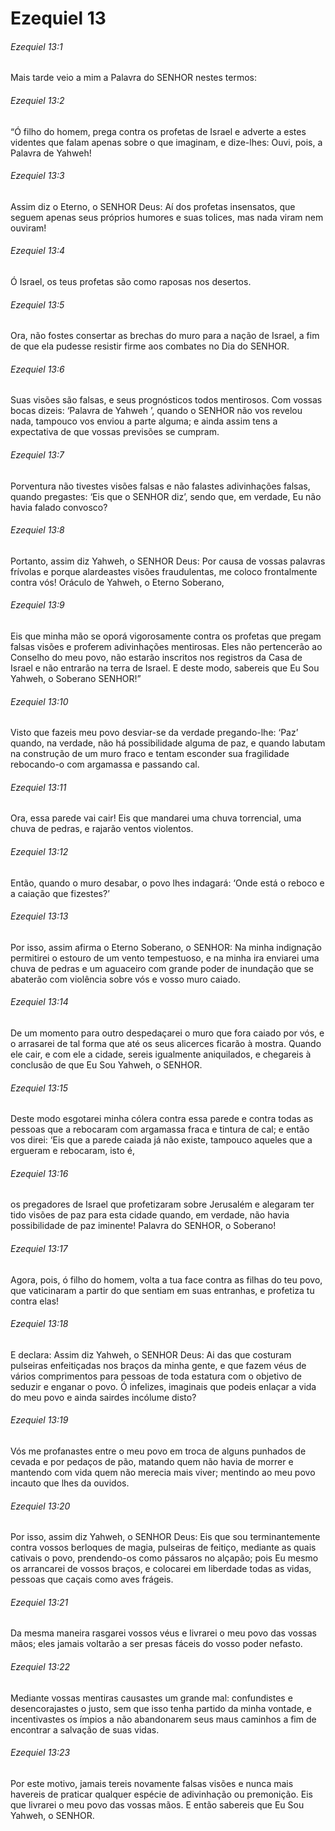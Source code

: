# Ezequiel 13

###### Ezequiel 13:1

Mais tarde veio a mim a Palavra do SENHOR nestes termos:

###### Ezequiel 13:2

“Ó filho do homem, prega contra os profetas de Israel e adverte a estes videntes que falam apenas sobre o que imaginam, e dize-lhes: Ouvi, pois, a Palavra de Yahweh!

###### Ezequiel 13:3

Assim diz o Eterno, o SENHOR Deus: Aí dos profetas insensatos, que seguem apenas seus próprios humores e suas tolices, mas nada viram nem ouviram!

###### Ezequiel 13:4

Ó Israel, os teus profetas são como raposas nos desertos.

###### Ezequiel 13:5

Ora, não fostes consertar as brechas do muro para a nação de Israel, a fim de que ela pudesse resistir firme aos combates no Dia do SENHOR.

###### Ezequiel 13:6

Suas visões são falsas, e seus prognósticos todos mentirosos. Com vossas bocas dizeis: ‘Palavra de Yahweh ’, quando o SENHOR não vos revelou nada, tampouco vos enviou a parte alguma; e ainda assim tens a expectativa de que vossas previsões se cumpram.

###### Ezequiel 13:7

Porventura não tivestes visões falsas e não falastes adivinhações falsas, quando pregastes: ‘Eis que o SENHOR diz’, sendo que, em verdade, Eu não havia falado convosco?

###### Ezequiel 13:8

Portanto, assim diz Yahweh, o SENHOR Deus: Por causa de vossas palavras frívolas e porque alardeastes visões fraudulentas, me coloco frontalmente contra vós! Oráculo de Yahweh, o Eterno Soberano,

###### Ezequiel 13:9

Eis que minha mão se oporá vigorosamente contra os profetas que pregam falsas visões e proferem adivinhações mentirosas. Eles não pertencerão ao Conselho do meu povo, não estarão inscritos nos registros da Casa de Israel e não entrarão na terra de Israel. E deste modo, sabereis que Eu Sou Yahweh, o Soberano SENHOR!”

###### Ezequiel 13:10

Visto que fazeis meu povo desviar-se da verdade pregando-lhe: ‘Paz’ quando, na verdade, não há possibilidade alguma de paz, e quando labutam na construção de um muro fraco e tentam esconder sua fragilidade rebocando-o com argamassa e passando cal.

###### Ezequiel 13:11

Ora, essa parede vai cair! Eis que mandarei uma chuva torrencial, uma chuva de pedras, e rajarão ventos violentos.

###### Ezequiel 13:12

Então, quando o muro desabar, o povo lhes indagará: ‘Onde está o reboco e a caiação que fizestes?’

###### Ezequiel 13:13

Por isso, assim afirma o Eterno Soberano, o SENHOR: Na minha indignação permitirei o estouro de um vento tempestuoso, e na minha ira enviarei uma chuva de pedras e um aguaceiro com grande poder de inundação que se abaterão com violência sobre vós e vosso muro caiado.

###### Ezequiel 13:14

De um momento para outro despedaçarei o muro que fora caiado por vós, e o arrasarei de tal forma que até os seus alicerces ficarão à mostra. Quando ele cair, e com ele a cidade, sereis igualmente aniquilados, e chegareis à conclusão de que Eu Sou Yahweh, o SENHOR.

###### Ezequiel 13:15

Deste modo esgotarei minha cólera contra essa parede e contra todas as pessoas que a rebocaram com argamassa fraca e tintura de cal; e então vos direi: ‘Eis que a parede caiada já não existe, tampouco aqueles que a ergueram e rebocaram, isto é,

###### Ezequiel 13:16

os pregadores de Israel que profetizaram sobre Jerusalém e alegaram ter tido visões de paz para esta cidade quando, em verdade, não havia possibilidade de paz iminente! Palavra do SENHOR, o Soberano!

###### Ezequiel 13:17

Agora, pois, ó filho do homem, volta a tua face contra as filhas do teu povo, que vaticinaram a partir do que sentiam em suas entranhas, e profetiza tu contra elas!

###### Ezequiel 13:18

E declara: Assim diz Yahweh, o SENHOR Deus: Ai das que costuram pulseiras enfeitiçadas nos braços da minha gente, e que fazem véus de vários comprimentos para pessoas de toda estatura com o objetivo de seduzir e enganar o povo. Ó infelizes, imaginais que podeis enlaçar a vida do meu povo e ainda sairdes incólume disto?

###### Ezequiel 13:19

Vós me profanastes entre o meu povo em troca de alguns punhados de cevada e por pedaços de pão, matando quem não havia de morrer e mantendo com vida quem não merecia mais viver; mentindo ao meu povo incauto que lhes da ouvidos.

###### Ezequiel 13:20

Por isso, assim diz Yahweh, o SENHOR Deus: Eis que sou terminantemente contra vossos berloques de magia, pulseiras de feitiço, mediante as quais cativais o povo, prendendo-os como pássaros no alçapão; pois Eu mesmo os arrancarei de vossos braços, e colocarei em liberdade todas as vidas, pessoas que caçais como aves frágeis.

###### Ezequiel 13:21

Da mesma maneira rasgarei vossos véus e livrarei o meu povo das vossas mãos; eles jamais voltarão a ser presas fáceis do vosso poder nefasto.

###### Ezequiel 13:22

Mediante vossas mentiras causastes um grande mal: confundistes e desencorajastes o justo, sem que isso tenha partido da minha vontade, e incentivastes os ímpios a não abandonarem seus maus caminhos a fim de encontrar a salvação de suas vidas.

###### Ezequiel 13:23

Por este motivo, jamais tereis novamente falsas visões e nunca mais havereis de praticar qualquer espécie de adivinhação ou premonição. Eis que livrarei o meu povo das vossas mãos. E então sabereis que Eu Sou Yahweh, o SENHOR.

